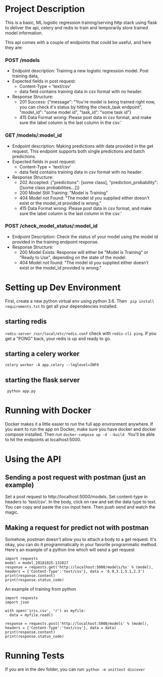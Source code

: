 # Project Description
This is a basic, ML logistic regression training/serving http stack using flask to deliver the api, celery and redis to train and temporarily store trained model information.

This api comes with a couple of endpoints that could be useful, and here they are:
### POST /models
* Endpoint description: Training a new logistic regression model.  Post training data,
* Expected fields in post request:
  * Content-Type = 'text/csv'
  * data field contains training data in csv format with no header.
* Response Structure:
  * 201 Success: {"message": "You're model is being trained right now, you can check it's status by hitting the check_task endpoint", "model_id": "some model id", "task_id": "some task id"}
  * 415 Data Format wrong: Please post data in csv format, and make sure the label column is the last column in the csv.'

### GET /models/:model_id
* Endpoint description: Making predictions with data provided in the get request.  This endpoint supports both single predictions and batch predictions.
* Expected fields in post request:
  * Content-Type = 'text/csv'
  * data field contains training data in csv format with no header.
* Response Structure:
  * 202 Accepted: {"predictions": [some class], "prediction_probability": [[some class probabilities...]]}
  * 200 Model Still Training: "Model is Training"
  * 404 Model not Found: "The model id you supplied either doesn't exist or the model_id provided is wrong."
  * 415 Data Format wrong: Please post data in csv format, and make sure the label column is the last column in the csv.'

### POST /check_model_status/:model_id
* Endpoint Description: Check the status of your model using the model id provided in the training endpoint response.
* Response Structure:
  * 200 Model Exists: Response will either be "Model is Training" or "Ready to Use", depending on the state of the model.
  * 404 Model not found: "The model id you supplied either doesn't exist or the model_id provided is wrong."

# Setting up Dev Environment
First, create a new python virtual env using python 3.6.  Then ``` pip install requirements.txt``` to get all your dependencies installed.

## starting redis
```redis-server /usr/local/etc/redis.conf```
check with ```redis-cli ping```.  If you get a "PONG" back, your redis is up and ready to go.

## starting a celery worker
```celery worker -A app.celery --loglevel=INFO```

## starting the flask server
``` python app.py```

# Running with Docker
Docker makes it a little easier to run the full app environment anywhere.  If you want to run the app on Docker, make sure you have docker and docker compose installed.  Then run
```docker-compose up -d --build ```
You'll be able to hit the endpoints at localhost:5000.

# Using the API
## Sending a post request with postman (just an example)

Set a post request to http://localhost:5000/models.  Set content-type in headers to 'text/csv'.  In the body, click on raw and set the data type to text.  You can copy and paste the csv input here.  Then push send and watch the magic.

## Making a request for predict not with postman
Somehow, postman doesn't allow you to attach a body to a get request.  It's okay, you can do it programmatically in your favorite programmatic method.  Here's an example of a python line which will send a get request
```
import requests
model = model_20181025-132027
response = requests.get('http://localhost:5000/models/%s' % (model), headers = {'Content-Type':'text/csv'}, data = '6.9,3.1,5.1,2.3')
print(response.content)
print(response.status_code)
```
An example of training from python
```
import requests
import json

with open('iris.csv', 'r') as myfile:
  data = myfile.read()

response = requests.post('http://localhost:5000/models' % (model), headers = {'Content-Type':'text/csv'}, data = data)
print(response.content)
print(response.status_code)
```

# Running Tests
If you are in the dev folder, you can run:
``` python -m unittest discover ```
